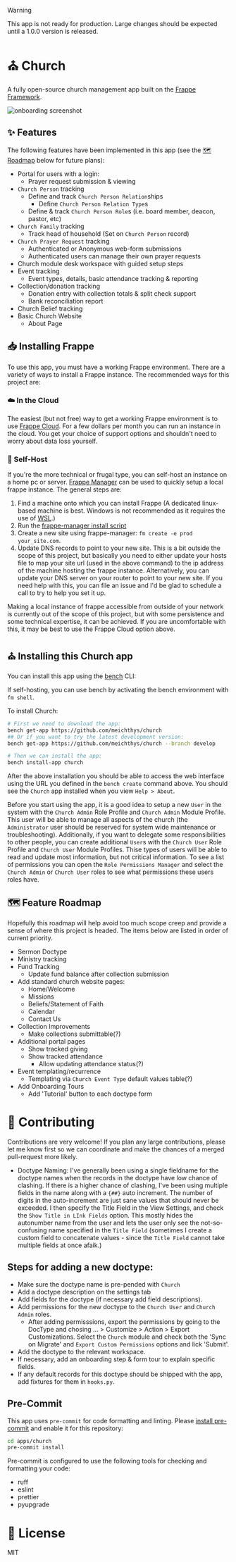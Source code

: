 > [!WARNING]
> This app is not ready for production. Large changes should be expected until a 1.0.0 version is released.

# ⛪ Church

A fully open-source church management app built on the [Frappe Framework](https://frappe.io/framework).

![onboarding screenshot](screenshots/Onboarding.png "Onboarding")

## ✨ Features

The following features have been implemented in this app (see the [🗺️ Roadmap](#🗺️-roadmap) below for future plans):

- Portal for users with a login:
  - Prayer request submission & viewing
- `Church Person` tracking
  - Define and track `Church Person Relation`ships
    - Define `Church Person Relation Type`s
  - Define & track `Church Person Role`s (i.e. board member, deacon, pastor, etc)
- `Church Family` tracking
  - Track head of household (Set on `Church Person` record)
- `Church Prayer Request` tracking
  - Authenticated or Anonymous web-form submissions
  - Authenticated users can manage their own prayer requests
- Church module desk workspace with guided setup steps
- Event tracking
  - Event types, details, basic attendance tracking & reporting
- Collection/donation tracking
  - Donation entry with collection totals & split check support
  - Bank reconciliation report
- Church Belief tracking
- Basic Church Website
  - About Page

## 📥 Installing Frappe

To use this app, you must have a working Frappe environment. There are a variety of ways to install a Frappe instance. The recommended ways for this project are:

### ☁️ In the Cloud
The easiest (but not free) way to get a working Frappe environment is to use [Frappe Cloud](https://frappe.io/cloud). For a few dollars per month you can run an instance in the cloud. You get your choice of support options and shouldn't need to worry about data loss yourself.

### 💪 Self-Host
If you're the more technical or frugal type, you can self-host an instance on a home pc or server. [Frappe Manager](https://github.com/rtcamp/frappe-manager) can be used to quickly setup a local frappe instance. The general steps are:

1. Find a machine onto which you can install Frappe (A dedicated linux-based machine is best. Windows is not recommended as it requires the use of [WSL](https://learn.microsoft.com/en-us/windows/wsl/install).)
2. Run the [frappe-manager install script](https://github.com/rtCamp/Frappe-Manager/tree/develop/scripts)
3. Create a new site using frappe-manager: `fm create -e prod your_site.com`.
4. Update DNS records to point to your new site. This is a bit outside the scope of this project, but basically you need to either update your hosts file to map your site url (used in the above command) to the ip address of the machine hosting the frappe instance. Alternatively, you can update your DNS server on your router to point to your new site. If you need help with this, you can file an issue and I'd be glad to schedule a call to try to help you set it up.

Making a local instance of frappe accessible from outside of your network is currently out of the scope of this project, but with some persistence and some technical expertise, it can be achieved. If you are uncomfortable with this, it may be best to use the Frappe Cloud option above.

## ⛪ Installing this Church app
You can install this app using the [bench](https://github.com/frappe/bench) CLI:

If self-hosting, you can use bench by activating the bench environment with `fm shell`.

To install Church:
```bash
# First we need to download the app:
bench get-app https://github.com/meichthys/church
## Or if you want to try the latest development version:
bench get-app https://github.com/meichthys/church --branch develop

# Then we can install the app:
bench install-app church
```

After the above installation you should be able to access the web interface using the URL you defined in the `bench create` command above. You should see the `Church` app installed when you view `Help > About`.

Before you start using the app, it is a good idea to setup a new `User` in the system with the `Church Admin` Role Profile and `Church Admin` Module Profile. This user will be able to manage all aspects of the church (the `Administrator` user should be reserved for system wide maintenance or troubleshooting). Additionally, if you want to delegate some responsibilities to other people, you can create additional `User`s with the `Church User` Role Profile and `Church User` Module Profiles. Thise types of users will be able to read and update most information, but not critical information. To see a list of permissions you can open the `Role Permissions Manager` and select the `Church Admin` or `Church User` roles to see what permissions these users roles have.

## 🗺️ Feature Roadmap

Hopefully this roadmap will help avoid too much scope creep and provide a sense of where this project is headed. The items below are listed in order of current priority.

- Sermon Doctype
- Ministry tracking
- Fund Tracking
  - Update fund balance after collection submission
- Add standard church website pages:
  - Home/Welcome
  - Missions
  - Beliefs/Statement of Faith
  - Calendar
  - Contact Us
- Collection Improvements
  - Make collections submittable(?)
- Additional portal pages
  - Show tracked giving
  - Show tracked attendance
    - Allow updating attendance status(?)
- Event templating/recurrence
  - Templating via `Church Event Type` default values table(?)
- Add Onboarding Tours
  - Add 'Tutorial' button to each doctype form

# 🤝 Contributing

Contributions are very welcome! If you plan any large contributions, please let me know first so we can coordinate and make the chances of a merged pull-request more likely.

- Doctype Naming: I've generally been using a single fieldname for the doctype names when the records in the doctype have low chance of clashing. If there is a higher chance of clashing, I've been using multiple fields in the name along with a `{##}` auto increment. The number of digits in the auto-increment are just sane values that should never be exceeded. I then specify the Title Field in the View Settings, and check the `Show Title in LInk Fields` option. This mostly hides the autonumber name from the user and lets the user only see the not-so-confusing name specified in the `Title Field` (sometimes I create a custom field to concatenate values - since the `Title Field` cannot take multiple fields at once afaik.)

## Steps for adding a new doctype:
  - Make sure the doctype name is pre-pended with `Church `
  - Add a doctype description on the settings tab
  - Add fields for the doctype (if necessary add field descriptions).
  - Add permissions for the new doctype to the `Church User` and `Church Admin` roles.
    - After adding permisssions, export the permissions by going to the DocType and chosing ... > Customize > Action > Export Customizations. Select the `Church` module and check both the 'Sync on Migrate' and `Export Custom Permissions` options and lick 'Submit'.
  - Add the doctype to the relevant workspace.
  - If necessary, add an onboarding step & form tour to explain specific fields.
  - If any default records for this doctype should be shipped with the app, add fixtures for them in `hooks.py`.

## Pre-Commit

This app uses `pre-commit` for code formatting and linting. Please [install pre-commit](https://pre-commit.com/#installation) and enable it for this repository:

```bash
cd apps/church
pre-commit install
```

Pre-commit is configured to use the following tools for checking and formatting your code:

- ruff
- eslint
- prettier
- pyupgrade

# 🔑 License

MIT
